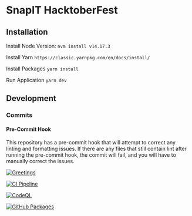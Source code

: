 # SnapIT HacktoberFest

## Installation

Install Node Version:
`nvm install v14.17.3`

Install Yarn
`https://classic.yarnpkg.com/en/docs/install/`

Install Packages
`yarn install`

Run Application
`yarn dev`

## Development

### Commits

#### Pre-Commit Hook

This repository has a pre-commit hook that will attempt to correct any linting and formatting
issues. If there are any files that still contain lint after running the pre-commit hook, the commit
will fail, and you will have to manually correct the issues.

[![Greetings](https://github.com/SnapITSolutions/snapit-hacktoberfest/actions/workflows/greetings.yml/badge.svg)](https://github.com/SnapITSolutions/snapit-hacktoberfest/actions/workflows/greetings.yml)

[![CI Pipeline](https://github.com/SnapITSolutions/snapit-hacktoberfest/actions/workflows/ci-pipeline.yml/badge.svg)](https://github.com/SnapITSolutions/snapit-hacktoberfest/actions/workflows/ci-pipeline.yml)

[![CodeQL](https://github.com/SnapITSolutions/snapit-hacktoberfest/actions/workflows/codeql-analysis.yml/badge.svg)](https://github.com/SnapITSolutions/snapit-hacktoberfest/actions/workflows/codeql-analysis.yml)

[![GitHub
Packages](https://github.com/SnapITSolutions/snapit-hacktoberfest/actions/workflows/github-packages.yml/badge.svg)](https://github.com/SnapITSolutions/snapit-hacktoberfest/actions/workflows/github-packages.yml)
